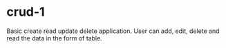 # crud-1
Basic create read update delete application. User can add, edit, delete and read the data in the form of table.
